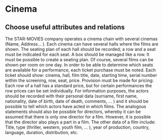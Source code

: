 # Cinema
## Choose useful attributes and relations


The STAR-MOVIES company operates a cinema chain with several cinemas (Name,
Address... ). Each cinema can have several halls where the films are shown. The seating plan of each hall should be recorded; a row and a seat must be indicated for each seat. A box should be managed like a row.
It must be possible to create a seating plan. Of course, several films can be shown per room on one day. In order to be able to determine which seats are available for a performance, each ticket purchase must be noted. Each ticket should show: cinema, hall, film title, date, starting time, serial number within the screening, row, seat, price.
Provision must be made for pricing: Each row of a hall has a standard price, but for certain performances the row prices can be set individually. For information purposes, the actors should be recorded with their personal data (surname, first name, nationality, date of birth, date of death, comments, ... ) and it should be possible to tell which actors have acted in which films.
The analogous statements should also be possible for directors, whereby it can be assumed that there is only one director for a film. However, it is possible that the director also plays a part in a film.
The other data of a film include: Title, type (thriller, western, youth film, ... ), year of production, country, language, duration, distribution, etc.
